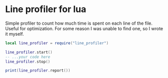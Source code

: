# Line profiler for lua

Simple profiler to count how much time is spent on each line of the file. Useful for optimization. For some reason I was unable to find one, so I wrote it myself.

```lua
local line_profiler = require("line_profiler")

line_profiler.start()
-- ...your code here
line_profiler.stop()

print(line_profiler.report())
```
